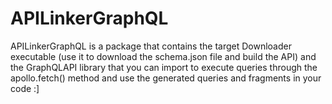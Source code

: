 # APILinkerGraphQL

APILinkerGraphQL is a package that contains the target Downloader executable (use it to download the schema.json file and build the API) and the GraphQLAPI library that you can import to execute queries through the apollo.fetch() method and use the generated queries and fragments in your code :]
